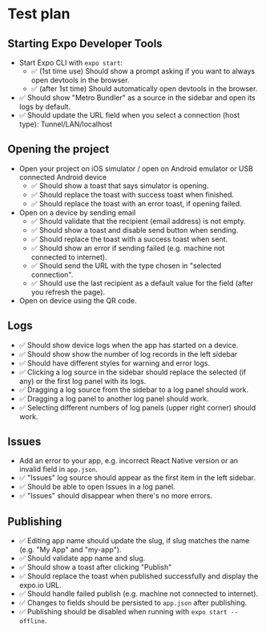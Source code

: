 # Test plan

## Starting Expo Developer Tools

* Start Expo CLI with `expo start`:
  - ✅ (1st time use) Should show a prompt asking if you want to always open devtools in the browser.
  - ✅ (after 1st time) Should automatically open devtools in the browser.
* ✅ Should show "Metro Bundler" as a source in the sidebar and open its logs by default.
* ✅ Should update the URL field when you select a connection (host type): Tunnel/LAN/localhost

## Opening the project

* Open your project on iOS simulator / open on Android emulator or USB connected Android device
  - ✅ Should show a toast that says simulator is opening.
  - ✅ Should replace the toast with success toast when finished.
  - ✅ Should replace the toast with an error toast, if opening failed.
* Open on a device by sending email
  - ✅ Should validate that the recipient (email address) is not empty.
  - ✅ Should show a toast and disable send button when sending.
  - ✅ Should replace the toast with a success toast when sent.
  - ✅ Should show an error if sending failed (e.g. machine not connected to internet).
  - ✅ Should send the URL with the type chosen in "selected connection".
  - ✅ Should use the last recipient as a default value for the field (after you refresh the page).
* Open on device using the QR code.

## Logs

* ✅ Should show device logs when the app has started on a device.
* ✅ Should show show the number of log records in the left sidebar
* ✅ Should have different styles for warning and error logs.
* ✅ Clicking a log source in the sidebar should replace the selected (if any) or the first log panel with its logs.
* ✅ Dragging a log source from the sidebar to a log panel should work.
* ✅ Dragging a log panel to another log panel should work.
* ✅ Selecting different numbers of log panels (upper right corner) should work.

## Issues

* Add an error to your app, e.g. incorrect React Native version or an invalid field in `app.json`.
* ✅ "Issues" log source should appear as the first item in the left sidebar.
* ✅ Should be able to open Issues in a log panel.
* ✅ "Issues" should disappear when there's no more errors.

## Publishing

* ✅ Editing app name should update the slug, if slug matches the name (e.g. "My App" and "my-app").
* ✅ Should validate app name and slug.
* ✅ Should show a toast after clicking "Publish"
* ✅ Should replace the toast when published successfully and display the expo.io URL.
* ✅ Should handle failed publish (e.g. machine not connected to internet).
* ✅ Changes to fields should be persisted to `app.json` after publishing.
* ✅ Publishing should be disabled when running with `expo start --offline`.
